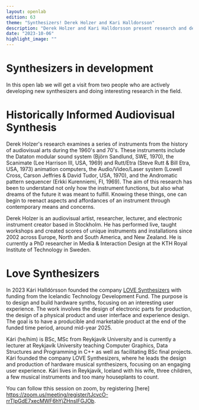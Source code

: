 ```yaml
---
layout: openlab
edition: 63
theme: "Synthesizers! Derek Holzer and Kari Halldorsson"
description: "Derek Holzer and Kari Halldorsson present research and development"
date: "2023-10-06"
highlight_image: ""
---
```


<script>
    import CaptionedImage from "../../components/Images/CaptionedImage.svelte"
</script>

<CaptionedImage
    src="openlabs/holzer.jpg"
    alt="Derek Holzer" 
    caption="Derek Holzer"/>

# Synthesizers in development

In this open lab we will get a visit from two people who are actively developing new synthesizers and doing interesting research in the field.


# Historically Informed Audiovisual Synthesis

Derek Holzer's research examines a series of instruments from the history of audiovisual arts during the 1960's and 70's. These instruments include the Dataton modular sound system (Björn Sandlund, SWE, 1970), the Scanimate (Lee Harrison III, USA, 1969) and Rutt/Etra (Steve Rutt & Bill Etra, USA, 1973) animation computers, the Audio/Video/Laser system (Lowell Cross, Carson Jeffries & David Tudor, USA, 1970), and the Andromatic pattern sequencer (Erkki Kurenniemi, FI, 1969). The aim of this research has been to understand not only how the instrument functions, but also what dreams of the future it was meant to fulfill. Knowing these things, one can begin to reenact aspects and affordances of an instrument through contemporary means and concerns.

Derek Holzer is an audiovisual artist, researcher, lecturer, and electronic instrument creator based in Stockholm. He has performed live, taught workshops and created scores of unique instruments and installations since 2002 across Europe, North and South America, and New Zealand. He is currently a PhD researcher in Media & Interaction Design at the KTH Royal Institute of Technology in Sweden.





# Love Synthesizers

In 2023 Kári Halldórsson founded the company [LOVE Synthesizers](https://www.lovesynthesizers.com) with funding from the Icelandic Technology Development Fund. The purpose is to design and build hardware synths, focusing on an interesting user experience. The work involves the design of electronic parts for production, the design of a physical product and user interface and experience design. The goal is to have a producible and marketable product at the end of the funded time period, around mid-year 2025.

<CaptionedImage
    src="openlabs/lovesynth.jpg"
    alt="Love Synthesizer" 
    caption="Love Synthesizer"/>

Kári (he/him) is BSc, MSc from Reykjavík University and is currently a lecturer at Reykjavík University teaching Computer Graphics, Data Structures and Programming in C++ as well as facilitating BSc final projects. Kári founded the company LOVE Synthesizers, where he leads the design and production of hardware musical synthesizers, focusing on an engaging user experience. Kári lives in Reykjavík, Iceland with his wife, three children, a few musical instruments and too many houseplants to count.

You can follow tthis session on zoom, by registering [here] https://zoom.us/meeting/register/tJcvcO-rrTIpGdE7xecMWF6hYjZHnslFGJOb.
